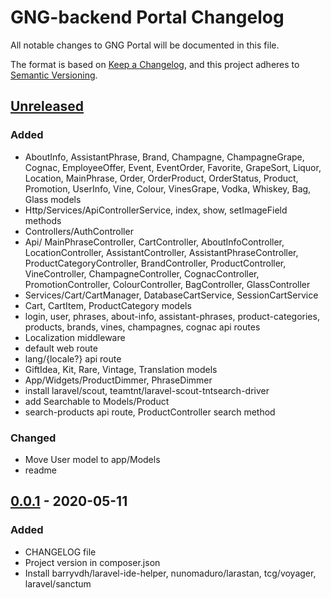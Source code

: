 # GNG-backend Portal Changelog
All notable changes to GNG Portal will be documented in this file. 

The format is based on [Keep a Changelog](https://keepachangelog.com/en/1.0.0/),
and this project adheres to [Semantic Versioning](https://semver.org/spec/v2.0.0.html).

## [Unreleased]
### Added
- AboutInfo, AssistantPhrase, Brand, Champagne, ChampagneGrape, Cognac, 
EmployeeOffer, Event, EventOrder, Favorite, GrapeSort, Liquor, Location, MainPhrase, Order, 
OrderProduct, OrderStatus, Product, Promotion, UserInfo, Vine, Colour, VinesGrape, Vodka, Whiskey, Bag, Glass models
- Http/Services/ApiControllerService, index, show, setImageField methods
- Controllers/AuthController
- Api/ MainPhraseController, CartController, AboutInfoController, LocationController, 
AssistantController, AssistantPhraseController, ProductCategoryController, BrandController, ProductController, VineController,
ChampagneController, CognacController, PromotionController, ColourController, BagController, GlassController
- Services/Cart/CartManager, DatabaseCartService, SessionCartService
- Cart, CartItem, ProductCategory models
- login, user, phrases, about-info, assistant-phrases, product-categories, products, brands, vines, champagnes, cognac api routes
- Localization middleware
- default web route
- lang/{locale?} api route
- GiftIdea, Kit, Rare, Vintage, Translation models
- App/Widgets/ProductDimmer, PhraseDimmer
- install laravel/scout, teamtnt/laravel-scout-tntsearch-driver
- add Searchable to Models/Product
- search-products api route, ProductController search method

### Changed
- Move User model to app/Models
- readme

## [0.0.1] - 2020-05-11
### Added
- CHANGELOG file
- Project version in composer.json
- Install barryvdh/laravel-ide-helper, nunomaduro/larastan, tcg/voyager, laravel/sanctum

<!-- Linked versions -->
[Unreleased]: https://github.com/NikulinIlya/gng-backend/compare/0.0.1...HEAD
[0.0.1]: https://github.com/NikulinIlya/gng-backend/releases/tag/0.0.1
